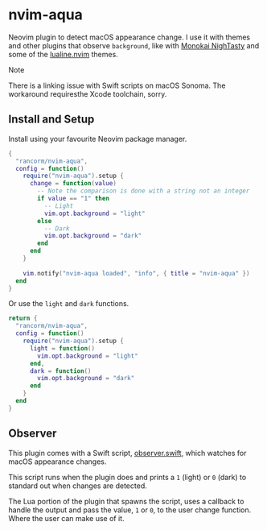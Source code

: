 # nvim-aqua

Neovim plugin to detect macOS appearance change. I use it with themes and
other plugins that observe `background`, like with [Monokai NighTasty](https://github.com/polirritmico/monokai-nightasty.nvim) and some of the [lualine.nvim](https://github.com/nvim-lualine/lualine.nvim) themes.

> [!NOTE]
> There is a linking issue with Swift scripts on macOS Sonoma. The workaround
> requiresthe Xcode toolchain, sorry.

## Install and Setup

Install using your favourite Neovim package manager.

```lua
{
  "rancorm/nvim-aqua",
  config = function()
    require("nvim-aqua").setup {
      change = function(value)
        -- Note the comparison is done with a string not an integer
        if value == "1" then
          -- Light
          vim.opt.background = "light"
        else
          -- Dark
          vim.opt.background = "dark"
        end
      end
    }
  
    vim.notify("nvim-aqua loaded", "info", { title = "nvim-aqua" })
  end
}
```

Or use the `light` and `dark` functions.

```lua
return {
  "rancorm/nvim-aqua",
  config = function()
    require("nvim-aqua").setup {
      light = function()
        vim.opt.background = "light"
      end,
      dark = function()
        vim.opt.background = "dark"
      end
    }
  end
}
```

## Observer

This plugin comes with a Swift script, [observer.swift](scripts/observer.swift), which watches for macOS
appearance changes.

This script runs when the plugin does and prints a `1` (light) or `0` (dark) to 
standard out when changes are detected.

The Lua portion of the plugin that spawns the script, uses a callback to handle
the output and pass the value, `1` or `0`, to the user change function. Where the
user can make use of it.
